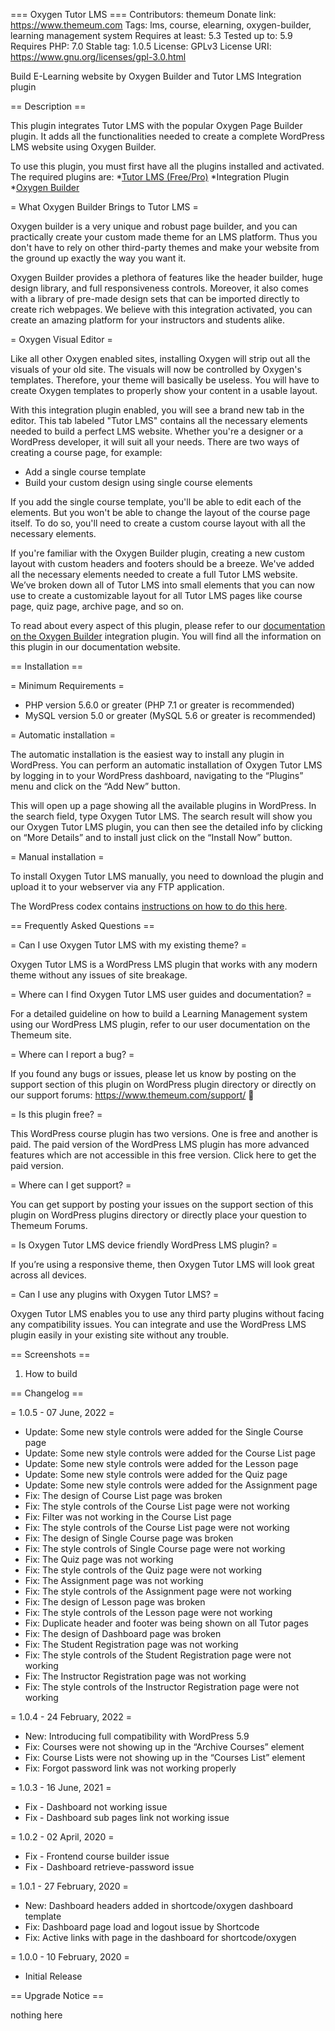 === Oxygen Tutor LMS ===
Contributors: themeum
Donate link: https://www.themeum.com
Tags: lms, course, elearning, oxygen-builder, learning management system
Requires at least: 5.3
Tested up to: 5.9
Requires PHP: 7.0
Stable tag: 1.0.5
License: GPLv3
License URI: https://www.gnu.org/licenses/gpl-3.0.html

Build E-Learning website by Oxygen Builder and Tutor LMS Integration plugin

== Description ==

This plugin integrates Tutor LMS with the popular Oxygen Page Builder plugin. It adds all the functionalities needed to create a complete WordPress LMS website using Oxygen Builder.

To use this plugin, you must first have all the plugins installed and activated. The required plugins are:
 *[Tutor LMS (Free/Pro)](https://wordpress.org/plugins/tutor/)
 *Integration Plugin
 *[Oxygen Builder](https://oxygenbuilder.com/)

= What Oxygen Builder Brings to Tutor LMS =

Oxygen builder is a very unique and robust page builder, and you can practically create your custom made theme for an LMS platform. Thus you don't have to rely on other third-party themes and make your website from the ground up exactly the way you want it.

Oxygen Builder provides a plethora of features like the header builder, huge design library, and full responsiveness controls. Moreover, it also comes with a library of pre-made design sets that can be imported directly to create rich webpages. We believe with this integration activated, you can create an amazing platform for your instructors and students alike.

= Oxygen Visual Editor =

Like all other Oxygen enabled sites, installing Oxygen will strip out all the visuals of your old site. The visuals will now be controlled by Oxygen's templates. Therefore, your theme will basically be useless. You will have to create Oxygen templates to properly show your content in a usable layout.

With this integration plugin enabled, you will see a brand new tab in the editor. This tab labeled "Tutor LMS" contains all the necessary elements needed to build a perfect LMS website. Whether you're a designer or a WordPress developer, it will suit all your needs.
There are two ways of creating a course page, for example:

 * Add a single course template
 * Build your custom design using single course elements



If you add the single course template, you'll be able to edit each of the elements. But you won't be able to change the layout of the course page itself. To do so, you'll need to create a custom course layout with all the necessary elements.

If you're familiar with the Oxygen Builder plugin, creating a new custom layout with custom headers and footers should be a breeze. We've added all the necessary elements needed to create a full Tutor LMS website. We’ve broken down all of Tutor LMS into small elements that you can now use to create a customizable layout for all Tutor LMS pages like course page, quiz page, archive page, and so on.

To read about every aspect of this plugin, please refer to our [documentation on the Oxygen Builder](https://www.themeum.com/docs/oxygen-builder-introduction/) integration plugin. You will find all the information on this plugin in our documentation website.


== Installation ==

= Minimum Requirements =

* PHP version 5.6.0 or greater (PHP 7.1 or greater is recommended)
* MySQL version 5.0 or greater (MySQL 5.6 or greater is recommended)

= Automatic installation =

The automatic installation is the easiest way to install any plugin in WordPress. You can perform an automatic installation of Oxygen Tutor LMS by logging in to your WordPress dashboard, navigating to the “Plugins” menu and click on the “Add New” button.

This will open up a page showing all the available plugins in WordPress. In the search field, type Oxygen Tutor LMS. The search result will show you our Oxygen Tutor LMS plugin, you can then see the detailed info by clicking on “More Details” and to install just click on the “Install Now” button.

= Manual installation =

To install Oxygen Tutor LMS manually, you need to download the plugin and upload it to your webserver via any FTP application.

The WordPress codex contains [instructions on how to do this here](https://codex.wordpress.org/Managing_Plugins#Manual_Plugin_Installation).

== Frequently Asked Questions ==

= Can I use Oxygen Tutor LMS with my existing theme? =

Oxygen Tutor LMS is a WordPress LMS plugin that works with any modern theme without any issues of site breakage.

= Where can I find Oxygen Tutor LMS user guides and documentation? =

For a detailed guideline on how to build a Learning Management system using our WordPress LMS plugin, refer to our user documentation on the Themeum site.

= Where can I report a bug? =

If you found any bugs or issues, please let us know by posting on the support section of this plugin on WordPress plugin directory or directly on our
support forums: https://www.themeum.com/support/ 🙂

= Is this plugin free? =

This WordPress course plugin has two versions. One is free and another is paid. The paid version of the WordPress LMS plugin has more advanced features which are not accessible in this free version. Click here to get the paid version.

= Where can I get support? =

You can get support by posting your issues on the support section of this plugin on WordPress plugins directory or directly place your question to Themeum Forums.

= Is Oxygen Tutor LMS device friendly WordPress LMS plugin? =

If you’re using a responsive theme, then Oxygen Tutor LMS will look great across all devices.

= Can I use any plugins with Oxygen Tutor LMS? =

Oxygen Tutor LMS enables you to use any third party plugins without facing any compatibility issues. You can integrate and use the WordPress LMS plugin easily in your existing site without any trouble.

== Screenshots ==

1. How to build

== Changelog ==

= 1.0.5 - 07 June, 2022 =

* Update: Some new style controls were added for the Single Course page
* Update: Some new style controls were added for the Course List page
* Update: Some new style controls were added for the Lesson page
* Update: Some new style controls were added for the Quiz page
* Update: Some new style controls were added for the Assignment page
* Fix: The design of Course List page was broken
* Fix: The style controls of the Course List page were not working
* Fix: Filter was not working in the Course List page
* Fix: The style controls of the Course List page were not working
* Fix: The design of Single Course page was broken
* Fix: The style controls of Single Course page were not working
* Fix: The Quiz page was not working
* Fix: The style controls of the Quiz page were not working
* Fix: The Assignment page was not working
* Fix: The style controls of the Assignment page were not working
* Fix: The design of Lesson page was broken
* Fix: The style controls of the Lesson page were not working
* Fix: Duplicate header and footer was being shown on all Tutor pages
* Fix: The design of Dashboard page was broken
* Fix: The Student Registration page was not working
* Fix: The style controls of the Student Registration page were not working
* Fix: The Instructor Registration page was not working
* Fix: The style controls of the Instructor Registration page were not working

= 1.0.4 - 24 February, 2022 =

* New: Introducing full compatibility with WordPress 5.9 
* Fix: Courses were not showing up in the “Archive Courses” element
* Fix: Course Lists were not showing up in the “Courses List” element
* Fix: Forgot password link was not working properly

= 1.0.3 - 16 June, 2021 =

* Fix - Dashboard not working issue
* Fix - Dashboard sub pages link not working issue

= 1.0.2 - 02 April, 2020 =

* Fix - Frontend course builder issue
* Fix - Dashboard retrieve-password issue

= 1.0.1 - 27 February, 2020 =

* New: Dashboard headers added in shortcode/oxygen dashboard template
* Fix: Dashboard page load and logout issue by Shortcode
* Fix: Active links with page in the dashboard for shortcode/oxygen

= 1.0.0 - 10 February, 2020 =

* Initial Release


== Upgrade Notice ==

nothing here
